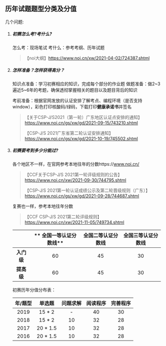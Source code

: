 ## 历年试题题型分类及分值

几个问题:

1. ##### 初赛怎么考?考什么?

   怎么考：现场笔试
   考什么：参考考纲、历年试题

   > 【noi大纲】https://www.noi.cn/xw/2021-04-02/724387.shtml

2. ##### 怎样准备？怎样获得高分？

   知识点准备：学习初赛相应的知识，完成每个部分的作业题
   做题准备：做2~3遍近5~6年的考题，确保透彻掌握相关的题目以及题目背后的知识

   考前准备：根据官网发放的认证安排了解考点、编程环境（是否支持window），彩色打印核酸码/绿码，下载打印**健康承诺书**并签名

   > 【关于CSP-J/S2021（第一轮）广东地区认证点安排的通知】https://www.noi.cn/gs/xw/gd/2021-09-15/743210.shtml
   >
   > 【CSP-J/S 2021广东省第二轮认证安排通知】https://www.noi.cn/gs/xw/gd/2021-10-19/745502.shtml

3. ##### 初赛要考到多少分能过?

   各个地区不一样，在官网参考本地往年的分数https://www.noi.cn/

   > 【CCF关于CSP-J/S 2021第一轮评级规则的公告】https://www.noi.cn/xw/2021-09-30/744795.shtml
   >
   > 【CSP-J/S 2021第一轮认证成绩公示及第二轮晋级规则（广东）】https://www.noi.cn/gs/xw/gd/2021-09-28/744687.shtml

   复赛也一样，参考本地往年分数

   > 【CCF CSP-J/S 2021第二轮评级规则】https://www.noi.cn/xw/2021-11-05/749734.shtml

   |            | ** 全国一等认证分数线** | **全国二等认证分数线** | **全国三等认证分数线** |
   | :--------: | :---------------------: | :--------------------: | :--------------------: |
   | **入门级** |           60            |           45           |           30           |
   | **提高级** |           60            |           45           |           30           |

   初赛历年分值分布表：

   | 年/题型 |  单选题  | 问题求解 | 阅读程序 | 完善程序 |
   | :-----: | :------: | :------: | :------: | :------: |
   |  2019   |  15 * 2  |    -     |    40    |    30    |
   |  2018   |  15 * 2  |    10    |    32    |    28    |
   |  2017   | 20 * 1.5 |    10    |    32    |    28    |
   |  2016   | 20 * 1.5 |    10    |    32    |    28    |

   

